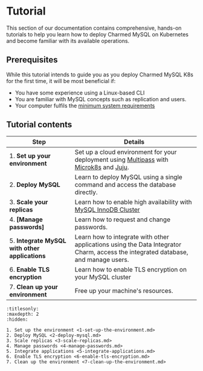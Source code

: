 # Tutorial

This section of our documentation contains comprehensive, hands-on tutorials to help you learn how to deploy Charmed MySQL on Kubernetes and become familiar with its available operations.

## Prerequisites

While this tutorial intends to guide you as you deploy Charmed MySQL K8s for the first time, it will be most beneficial if:
- You have some experience using a Linux-based CLI
- You are familiar with MySQL concepts such as replication and users.
- Your computer fulfils the [minimum system requirements](/reference/system-requirements)

## Tutorial contents

| Step | Details |
| ------- | ---------- |
| 1. **Set up your environment** | Set up a cloud environment for your deployment using [Multipass](https://multipass.run/) with [Microk8s](https://microk8s.io/) and [Juju](https://juju.is/).
| 2. **Deploy MySQL** | Learn to deploy MySQL using a single command and access the database directly.
| 3. **Scale your replicas** | Learn how to enable high availability with [MySQL InnoDB Cluster](https://dev.mysql.com/doc/refman/8.0/en/mysql-innodb-cluster-introduction.html)
| 4. **[Manage passwords]** | Learn how to request and change passwords.
| 5. **Integrate MySQL with other applications** | Learn how to integrate with other applications using the Data Integrator Charm, access the integrated database, and manage users.
| 6. **Enable TLS encryption** | Learn how to enable TLS encryption on your MySQL cluster
| 7. **Clean up your environment** | Free up your machine's resources.


```{toctree}
:titlesonly:
:maxdepth: 2
:hidden:

1. Set up the environment <1-set-up-the-environment.md>
2. Deploy MySQL <2-deploy-mysql.md>
3. Scale replicas <3-scale-replicas.md>
4. Manage passwords <4-manage-passwords.md>
5. Integrate applications <5-integrate-applications.md>
6. Enable TLS encryption <6-enable-tls-encryption.md>
7. Clean up the environment <7-clean-up-the-environment.md>
```

